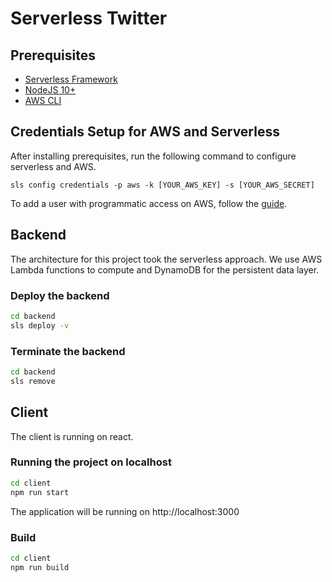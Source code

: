 # Serverless Twitter

## Prerequisites

- [Serverless Framework](http://serverless.com/)
- [NodeJS 10+](https://nodejs.org/)
- [AWS CLI](https://aws.amazon.com/cli/)

## Credentials Setup for AWS and Serverless

After installing prerequisites, run the following command to configure serverless and AWS.

`sls config credentials -p aws -k [YOUR_AWS_KEY] -s [YOUR_AWS_SECRET]`

To add a user with programmatic access on AWS, follow the [guide](https://docs.aws.amazon.com/IAM/latest/UserGuide/id_users_create.html#id_users_create_console).

## Backend

The architecture for this project took the serverless approach. We use AWS Lambda functions to compute and DynamoDB for the persistent data layer.

### Deploy the backend

```sh
cd backend
sls deploy -v
```

### Terminate the backend

```sh
cd backend
sls remove
```

## Client

The client is running on react.

### Running the project on localhost

```sh
cd client
npm run start
```

The application will be running on http://localhost:3000

### Build

```sh
cd client
npm run build
```
